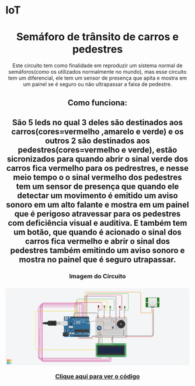 # IoT

<header>
<h1>Semáforo de trânsito de carros e pedestres</h1>
  
Este circuito tem como finalidade em reproduzir um sistema normal de semáforos(como os utilizados normalmente no mundo), mas esse circuito tem um diferencial, ele tem um sensor de presença que apita e mostra em um painel se é seguro ou não ultrapassar a faixa de pedestre.

<h2>Como funciona:<h2>
  
São 5 leds no qual 3 deles são destinados aos carros(cores=vermelho ,amarelo e verde) e os outros 2 são destinados aos pedestres(cores=vermelho e verde), estão sicronizados para quando abrir o sinal verde dos carros fica vermelho para os pedrestres, e nesse meio tempo o o sinal vermelho dos pedestres tem um sensor de presença  que quando ele detectar um movimento é emitido um aviso sonoro em um alto falante e mostra em um painel que é perigoso atravessar para os pedestres com deficiência visual e auditiva.
E também tem um botão, que quando é acionado o sinal dos carros fica vermelho e abrir o sinal dos pedestres também emitindo um aviso sonoro e mostra no painel que é seguro utrapassar.

<h3>Imagem do Circuito<h3>
<img src="Circuito do semaforo.png">


<a href="Codigo do semaforo.ino">Clique aqui para ver o código</a>

